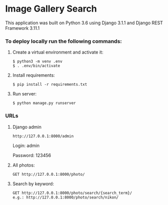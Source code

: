 # Image Gallery Search

This application was built on Python 3.6 using Django 3.1.1 and Django REST Framework 3.11.1

### To deploy locally run the following commands:

1.  Create a virtual environment and activate it:
    ``` 
    $ python3 -m venv .env
    $ . .env/bin/activate
    ```
2. Install requirements:
    ```
   $ pip install -r requirements.txt
   ```
3. Run server:
    ```
   $ python manage.py runserver
   ```

### URLs

1. Django admin
    ```
    http://127.0.0.1:8000/admin
    ```
    Login: admin
    
    Password: 123456
2. All photos:
    ```
   GET http://127.0.0.1:8000/photo/
   ```
3. Search by keyword:
    ```
   GET http://127.0.0.1:8000/photo/search/{search_term}/
   e.g.: http://127.0.0.1:8000/photo/search/nikon/
   ```
